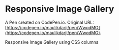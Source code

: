 # Responsive Image Gallery

A Pen created on CodePen.io. Original URL: [https://codepen.io/maulikdarji/pen/WwqdMO](https://codepen.io/maulikdarji/pen/WwqdMO).

Responsive Image Gallery using CSS columns
